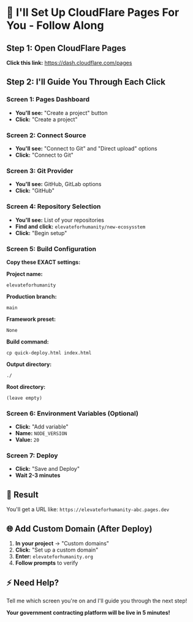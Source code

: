 # 🚀 I'll Set Up CloudFlare Pages For You - Follow Along

## Step 1: Open CloudFlare Pages
**Click this link:** https://dash.cloudflare.com/pages

## Step 2: I'll Guide You Through Each Click

### Screen 1: Pages Dashboard
- **You'll see:** "Create a project" button
- **Click:** "Create a project"

### Screen 2: Connect Source
- **You'll see:** "Connect to Git" and "Direct upload" options
- **Click:** "Connect to Git"

### Screen 3: Git Provider
- **You'll see:** GitHub, GitLab options
- **Click:** "GitHub"

### Screen 4: Repository Selection
- **You'll see:** List of your repositories
- **Find and click:** `elevateforhumanity/new-ecosysstem`
- **Click:** "Begin setup"

### Screen 5: Build Configuration
**Copy these EXACT settings:**

**Project name:**
```
elevateforhumanity
```

**Production branch:**
```
main
```

**Framework preset:**
```
None
```

**Build command:**
```
cp quick-deploy.html index.html
```

**Output directory:**
```
./
```

**Root directory:**
```
(leave empty)
```

### Screen 6: Environment Variables (Optional)
- **Click:** "Add variable"
- **Name:** `NODE_VERSION`
- **Value:** `20`

### Screen 7: Deploy
- **Click:** "Save and Deploy"
- **Wait 2-3 minutes**

## 🎉 Result
You'll get a URL like: `https://elevateforhumanity-abc.pages.dev`

## 🌐 Add Custom Domain (After Deploy)
1. **In your project** → "Custom domains"
2. **Click:** "Set up a custom domain"
3. **Enter:** `elevateforhumanity.org`
4. **Follow prompts** to verify

## ⚡ Need Help?
Tell me which screen you're on and I'll guide you through the next step!

**Your government contracting platform will be live in 5 minutes!**